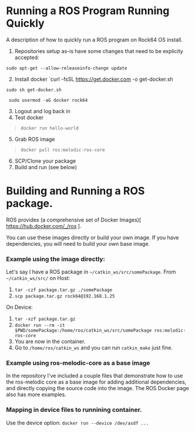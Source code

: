 # Running a ROS Program Running Quickly
A description of how to quickly run a ROS program on Rock64 OS install.

1. Repositories setup as-is have some changes that need to be explicity accepted:

`sudo apt-get --allow-releaseinfo-change update`

2. Install docker
`curl -fsSL https://get.docker.com -o get-docker.sh

 `sudo sh get-docker.sh`
 
 ` sudo usermod -aG docker rock64`
 
3. Logout and log back in
4. Test docker
> `docker run hello-world`
5. Grab ROS image
> `docker pull ros:melodic-ros-core`
6. SCP/Clone your package
7. Build and run (see below)

# Building and Running a ROS package.
ROS provides (a comprehensive set of Docker Images)[ https://hub.docker.com/_/ros ].

You can use these images directly or build your own image. If you have dependencies, you will need to build your own base image.

### Example using the image directly:
Let's say I have a ROS package in `~/catkin_ws/src/somePackage`.
From `~/catkin_ws/src/` on Host:
1. `tar -czf package.tar.gz ./somePackage`
2. `scp package.tar.gz rock64@192.168.1.25`

On Device:
1. `tar -xzf package.tar.gz`
2. `docker run --rm -it $PWD/somePackage:/home/ros/catkin_ws/src/somePackage ros:melodic-ros-core`
3. You are now in the container.
4. Go to `/home/ros/catkin_ws` and you can run `catkin_make` just fine.

### Example using ros-melodic-core as a base image
In the repository I've included a couple files that demonstrate how to use the ros-melodic core as a base image for adding additional dependencies, and directly copying the source code into the image. The ROS Docker page also has more examples.

### Mapping in device files to runnining container.
Use the device option: `docker run --device /dev/asdf ...` 
